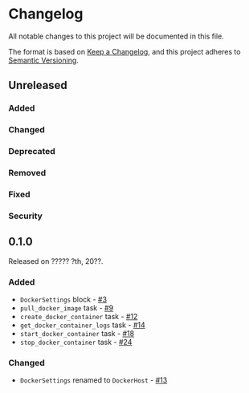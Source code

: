 # Changelog

All notable changes to this project will be documented in this file.

The format is based on [Keep a Changelog](https://keepachangelog.com/en/1.0.0/),
and this project adheres to [Semantic Versioning](https://semver.org/spec/v2.0.0.html).

## Unreleased

### Added

### Changed

### Deprecated

### Removed

### Fixed

### Security

## 0.1.0

Released on ????? ?th, 20??.

### Added

- `DockerSettings` block - [#3](https://github.com/PrefectHQ/prefect-docker/pull/3)
- `pull_docker_image` task - [#9](https://github.com/PrefectHQ/prefect-docker/pull/9)
- `create_docker_container` task - [#12](https://github.com/PrefectHQ/prefect-docker/pull/12)
- `get_docker_container_logs` task - [#14](https://github.com/PrefectHQ/prefect-docker/pull/14)
- `start_docker_container` task - [#18](https://github.com/PrefectHQ/prefect-docker/pull/18)
- `stop_docker_container` task - [#24](https://github.com/PrefectHQ/prefect-docker/pull/24)

### Changed

- `DockerSettings` renamed to `DockerHost` - [#13](https://github.com/PrefectHQ/prefect-docker/pull/13)
